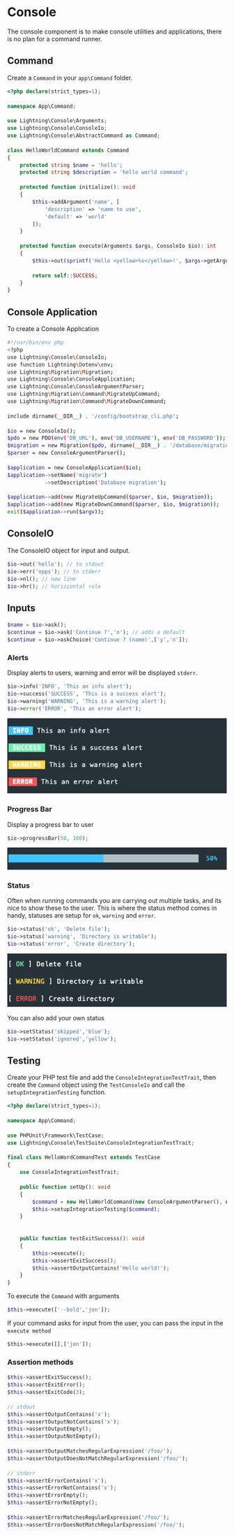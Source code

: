 # Console

The console component is to make console utilities and applications, there is no plan for a command runner.

## Command

Create a `Command` in your `app\Command` folder.

```php
<?php declare(strict_types=1);

namespace App\Command;

use Lightning\Console\Arguments;
use Lightning\Console\ConsoleIo;
use Lightning\Console\AbstractCommand as Command;

class HelloWorldCommand extends Command
{
    protected string $name = 'hello';
    protected string $description = 'hello world command';

    protected function initialize(): void
    {
        $this->addArgument('name', [
            'description' => 'name to use',
            'default' => 'world'
        ]);
    }

    protected function execute(Arguments $args, ConsoleIo $io): int
    {
        $this->out(sprintf('Hello <yellow>%s</yellow>!', $args->getArgument('name')));

        return self::SUCCESS;
    }
}
```


## Console Application


To create a Console Application 

```bash
#!/usr/bin/env php
<?php
use Lightning\Console\ConsoleIo;
use function Lightning\Dotenv\env;
use Lightning\Migration\Migration;
use Lightning\Console\ConsoleApplication;
use Lightning\Console\ConsoleArgumentParser;
use Lightning\Migration\Command\MigrateUpCommand;
use Lightning\Migration\Command\MigrateDownCommand;

include dirname(__DIR__) . '/config/bootstrap_cli.php';

$io = new ConsoleIo();
$pdo = new PDO(env('DB_URL'), env('DB_USERNAME'), env('DB_PASSWORD'));
$migration = new Migration($pdo, dirname(__DIR__) . '/database/migrations');
$parser = new ConsoleArgumentParser();

$application = new ConsoleApplication($io);
$application->setName('migrate')
            ->setDescription('Database migration');
            
$application->add(new MigrateUpCommand($parser, $io, $migration));
$application->add(new MigrateDownCommand($parser, $io, $migration));
exit($application->run($argv));
```

## ConsoleIO

The ConsoleIO object for input and output.


```php
$io->out('hello'); // to stdout
$io->err('opps'); // to stderr
$io->nl(); // new line
$io->hr(); // horiziontal rule
```

## Inputs

```php
$name = $io->ask();
$continue = $io->ask('Continue ?','n'); // adds a default 
$continue = $io->askChoice('Continue ? (name)',['y','n']); 
```

### Alerts

Display alerts to users, warning and error will be displayed `stderr`.

```php
$io->info('INFO', 'This an info alert');
$io->success('SUCCESS', 'This is a success alert');
$io->warning('WARNING', 'This is a warning alert');
$io->error('ERROR', 'This an error alert');
```
![Console Alerts](img/console_alerts.png)


### Progress Bar

Display a progress bar to user

```php
$io->progressBar(50, 100);
```

![Console Alerts](img/console_progress.png)


### Status

Often when running commands you are carrying out multiple tasks, and its nice to show these to the user. This
is where the status method comes in handy, statuses are setup for `ok`, `warning` and `error`.

```php
$io->status('ok', 'Delete file');
$io->status('warning', 'Directory is writable');
$io->status('error', 'Create directory');
```

![Console Status](img/console_status.png)

You can also add your own status

```php
$io->setStatus('skipped','blue');
$io->setStatus('ignored','yellow');
```


## Testing

Create your PHP test file and add the `ConsoleIntegrationTestTrait`, then create the `Command` object using the `TestConsoleIo` and call the `setupIntegrationTesting` function.


```php
<?php declare(strict_types=1);

namespace App\Command;

use PHPUnit\Framework\TestCase;
use Lightning\Console\TestSuite\ConsoleIntegrationTestTrait;

final class HelloWordCommandTest extends TestCase
{
    use ConsoleIntegrationTestTrait;

    public function setUp(): void 
    {
        $command = new HelloWorldCommand(new ConsoleArgumentParser(), new TestConsoleIo());
        $this->setupIntegrationTesting($command);
    }


    public function testExitSuccesss(): void
    {
        $this->execute();
        $this->assertExitSuccess();
        $this->assertOutputContains('Hello world!');
    }
}
```

To execute the `Command` with arguments

```php
$this->execute(['--bold','jon']);
```

If your command asks for input from the user, you can pass the input in the `execute method`

```php
$this->execute([],['jon']);
```

### Assertion methods

```php
$this->assertExitSuccess();
$this->assertExitError();
$this->assertExitCode(3);

// stdout
$this->assertOutputContains('x');
$this->assertOutputNotContains('x');
$this->assertOutputEmpty();
$this->assertOutputNotEmpty();

$this->assertOutputMatchesRegularExpression('/foo/');
$this->assertOutputDoesNotMatchRegularExpression('/foo/');

// stderr
$this->assertErrorContains('x');
$this->assertErrorNotContains('x');
$this->assertErrorEmpty();
$this->assertErrorNotEmpty();

$this->assertErrorMatchesRegularExpression('/foo/');
$this->assertErrorDoesNotMatchRegularExpression('/foo/');
```
